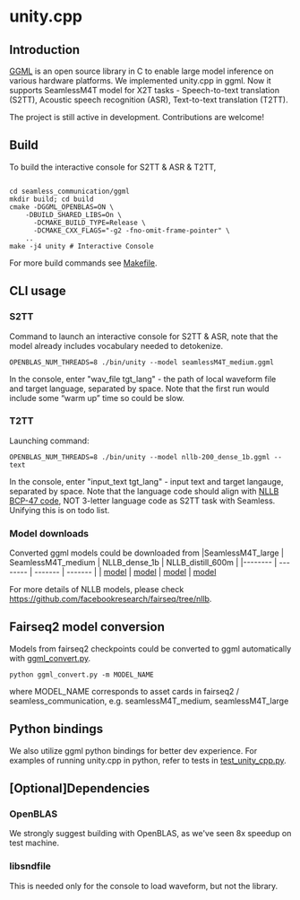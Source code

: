 # unity.cpp

## Introduction
[GGML](https://github.com/ggerganov/ggml) is an open source library in C to enable large model inference on various hardware platforms. We implemented unity.cpp in ggml. Now it supports SeamlessM4T model for X2T tasks - Speech-to-text translation (S2TT), Acoustic speech recognition (ASR), Text-to-text translation (T2TT).  

The project is still active in development. Contributions are welcome!

## Build
To build the interactive console for S2TT & ASR & T2TT, 
```

cd seamless_communication/ggml
mkdir build; cd build
cmake -DGGML_OPENBLAS=ON \
    -DBUILD_SHARED_LIBS=On \
	  -DCMAKE_BUILD_TYPE=Release \
	  -DCMAKE_CXX_FLAGS="-g2 -fno-omit-frame-pointer" \
    ..
make -j4 unity # Interactive Console

```
For more build commands see [Makefile](Makefile). 

## CLI usage
### S2TT
Command to launch an interactive console for S2TT & ASR, note that the model already includes vocabulary needed to detokenize. 
```
OPENBLAS_NUM_THREADS=8 ./bin/unity --model seamlessM4T_medium.ggml
```
In the console, enter "wav_file tgt_lang" - the path of local waveform file and target language, separated by space. Note that the first run would include some “warm up” time so could be slow. 

### T2TT
Launching command:
```
OPENBLAS_NUM_THREADS=8 ./bin/unity --model nllb-200_dense_1b.ggml --text
```
In the console, enter "input_text tgt_lang" - input text and target langauge, separated by space. Note that the language code should align with [NLLB BCP-47 code](https://github.com/facebookresearch/flores/blob/main/flores200/README.md#languages-in-flores-200), NOT 3-letter language code as S2TT task with Seamless. Unifying this is on todo list. 


### Model downloads 

Converted ggml models could be downloaded from 
|SeamlessM4T_large | SeamlessM4T_medium | NLLB_dense_1b | NLLB_distill_600m |
|-------- | -------- | ------- | ------- |
| [model](https://dl.fbaipublicfiles.com/seamless/models/seamlessM4T_large.ggml) | [model](dl.fbaipublicfiles.com/seamless/models/seamlessM4T_medium.ggml) |  [model](dl.fbaipublicfiles.com/seamless/models/nllb-200_dense_1b.ggml) | [model](dl.fbaipublicfiles.com/seamless/models/nllb-200_dense_distill_600m.ggml)

For more details of NLLB models, please check https://github.com/facebookresearch/fairseq/tree/nllb.

## Fairseq2 model conversion 
Models from fairseq2 checkpoints could be converted to ggml automatically with [ggml_convert.py](ggml_convert.py). 
```
python ggml_convert.py -m MODEL_NAME
```
where MODEL_NAME corresponds to asset cards in fairseq2 / seamless_communication, e.g. seamlessM4T_medium, seamlessM4T_large

## Python bindings
We also utilize ggml python bindings for better dev experience. For examples of running unity.cpp in python, refer to tests in [test_unity_cpp.py](test_unity_cpp.py). 

## [Optional]Dependencies
### OpenBLAS
We strongly suggest building with OpenBLAS, as we've seen 8x speedup on test machine. 

### libsndfile
This is needed only for the console to load waveform, but not the library.

